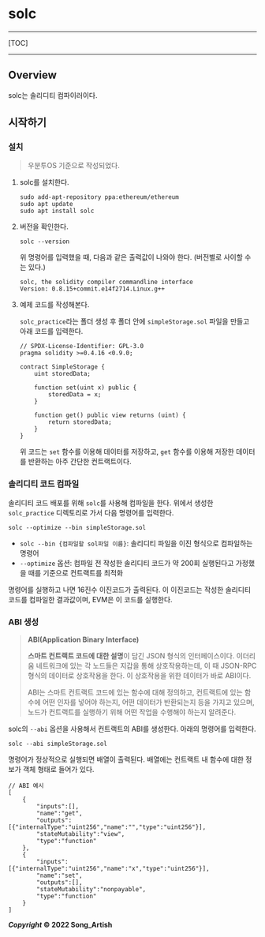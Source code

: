 # solc

---

[TOC]

---



## Overview

solc는 솔리디티 컴파이러이다.



## 시작하기

### 설치

> 우분투OS 기준으로 작성되었다.

1. solc를 설치한다.

   ```shell
   sudo add-apt-repository ppa:ethereum/ethereum
   sudo apt update
   sudo apt install solc
   ```

2. 버전을 확인한다.

   ```shell
   solc --version
   ```

   위 명령어를 입력했을 때, 다음과 같은 출력값이 나와야 한다. (버전별로 사이할 수는 있다.)

   ```
   solc, the solidity compiler commandline interface
   Version: 0.8.15+commit.e14f2714.Linux.g++
   ```

3. 예제 코드를 작성해본다.

   `solc_practice`라는 폴더 생성 후 폴더 안에 `simpleStorage.sol` 파일을 만들고 아래 코드를 입력한다.

   ```solidity
   // SPDX-License-Identifier: GPL-3.0
   pragma solidity >=0.4.16 <0.9.0;
   
   contract SimpleStorage {
       uint storedData;
   
       function set(uint x) public {
           storedData = x;
       }
   
       function get() public view returns (uint) {
           return storedData;
       }
   }
   ```

   위 코드는 `set` 함수를 이용해 데이터를 저장하고, `get` 함수를 이용해 저장한 데이터를 반환하는 아주 간단한 컨트랙트이다.

### 솔리디티 코드 컴파일

솔리디티 코드 배포를 위해 `solc`를 사용해 컴파일을 한다. 위에서 생성한 `solc_practice` 디렉토리로 가서 다음 명령어를 입력한다.

```shell
solc --optimize --bin simpleStorage.sol
```

- `solc --bin {컴파일할 sol파일 이름}`: 솔리디티 파일을 이진 형식으로 컴파일하는 명령어
- `--optimize` 옵션: 컴파일 전 작성한 솔리디티 코드가 약 200회 실행된다고 가정했을 때를 기준으로 컨트랙트를 최적화

명령어를 실행하고 나면 16진수 이진코드가 출력된다. 이 이진코드는 작성한 솔리디티 코드를 컴파일한 결과값이며, EVM은 이 코드를 실행한다.

### ABI 생성

> **ABI(Application Binary Interface)**
>
> **스마트 컨트랙트 코드에 대한 설명**이 담긴 JSON 형식의 인터페이스이다. 이더리움 네트워크에 있는 각 노드들은 지갑을 통해 상호작용하는데, 이 때 JSON-RPC 형식의 데이터로 상호작용을 한다. 이 상호작용을 위한 데이터가 바로 ABI이다.
>
> ABI는 스마트 컨트랙트 코드에 있는 함수에 대해 정의하고, 컨트랙트에 있는 함수에 어떤 인자를 넣어야 하는지, 어떤 데이터가 반환되는지 등을 가지고 있으며, 노드가 컨트랙트를 실행하기 위해 어떤 작업을 수행해야 하는지 알려준다.

solc의 `--abi` 옵션을 사용해서 컨트랙트의 ABI를 생성한다. 아래의 명령어를 입력한다.

```shell
solc --abi simpleStorage.sol
```

명령어가 정상적으로 실행되면 배열이 출력된다. 배열에는 컨트랙트 내 함수에 대한 정보가 객체 형태로 들어가 있다.

```solidity
// ABI 예시
[
    {
        "inputs":[],
        "name":"get",
        "outputs":[{"internalType":"uint256","name":"","type":"uint256"}],
        "stateMutability":"view",
        "type":"function"
    },
    {
        "inputs":[{"internalType":"uint256","name":"x","type":"uint256"}],
        "name":"set",
        "outputs":[],
        "stateMutability":"nonpayable",
        "type":"function"
    }
]
```



***Copyright* © 2022 Song_Artish**